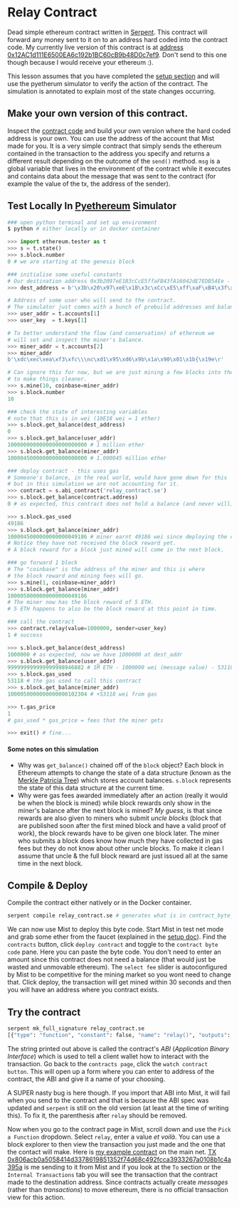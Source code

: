 # Relay Contract

Dead simple ethereum contract written in [Serpent](https://github.com/ethereum/wiki/wiki/Serpent). This contract will forward any money sent to it on to an address hard coded into the contract code. My currently live version of this contract is at [address 0x12AC1d111E6500EA6c192b1BC60cB9b48D0c7ef9](https://etherscan.io/address/0x12AC1d111E6500EA6c192b1BC60cB9b48D0c7ef9). Don't send to this one though because I would receive your ethereum :).

This lesson assumes that you have completed the [setup section](../setup.md) and will use the pyetherum simulator to verify the action of the contract.
The simulation is annotated to explain most of the state changes occurring.

## Make your own version of this contract.
Inspect the [contract code](relay_contract.se) and build your own version where the hard coded address is your own. You can use the address of the account that Mist made for you. It is a very simple contract that simply sends the ethereum contained in the transaction to the address you specify and returns a different result depending on the outcome of the `send()` method. `msg` is a global variable that lives in the environment of the contract while it executes and contains data about the message that was sent to the contract (for example the value of the tx, the address of the sender).

## Test Locally In [Pyethereum](https://github.com/ethereum/pyethereum/wiki/Using-pyethereum.tester) Simulator
```bash
### open python terminal and set up environment
$ python # either locally or in docker container
```
```python
>>> import ethereum.tester as t
>>> s = t.state()
>>> s.block.number
0 # we are starting at the genesis block

### initialise some useful constants
# Our destination address 0x3b2097eE1B3cCcE5ffaFB43fA16042dE7EDB54Ee - something I controll
>>> dest_address = b'\x3b\x20\x97\xeE\x1B\x3c\xCc\xE5\xff\xaF\xB4\x3f\xA1\x60\x42\xdE\x7E\xDB\x54\xEe'

# Address of some user who will send to the contract.
# The simulator just comes with a bunch of prebuild addresses and balances.
>>> user_addr = t.accounts[1]
>>> user_key  = t.keys[1]

# To better understand the flow (and conservation) of ethereum we
# will set and inspect the miner's balance.
>>> miner_addr = t.accounts[2]
>>> miner_addr
b'\xdc\xec\xea\xf3\xfc\\\nc\xd1\x95\xd6\x9b\x1a\x90\x01\x1b{\x19e\r'

# Can ignore this for now, but we are just mining a few blocks into the future
# to make things cleaner.
>>> s.mine(10, coinbase=miner_addr)
>>> s.block.number
10

### check the state of interesting variables
# note that this is in wei (10E18 wei = 1 ether)
>>> s.block.get_balance(dest_address)
0
>>> s.block.get_balance(user_addr)
1000000000000000000000000 # 1 million ether
>>> s.block.get_balance(miner_addr)
1000045000000000000000000 # 1.000045 million ether

### deploy contract - this uses gas
# Someone's balance, in the real world, would have gone down for this
# but in this simulation we are not accounting for it.
>>> contract = s.abi_contract('relay_contract.se')
>>> s.block.get_balance(contract.address)
0 # as expected, this contract does not hold a balance (and never will)

>>> s.block.gas_used
49186
>>> s.block.get_balance(miner_addr)
1000045000000000000049186 # miner earnt 49186 wei since deploying the contract costs gas
# Notice they have not received the block reward yet.
# A block reward for a block just mined will come in the next block.

### go forward 1 block
# The "coinbase" is the address of the miner and this is where
# the block reward and mining fees will go.
>>> s.mine(1, coinbase=miner_addr)
>>> s.block.get_balance(miner_addr)
1000050000000000000049186
# The miner now has the block reward of 5 ETH.
# 5 ETH happens to also be the block reward at this point in time.

### call the contract
>>> contract.relay(value=1000000, sender=user_key)
1 # success

>>> s.block.get_balance(dest_address)
1000000 # as expected, now we have 1000000 at dest_addr
>>> s.block.get_balance(user_addr)
999999999999999998946882 # 1M ETH - 1000000 wei (message value) - 53118 wei (gas)
>>> s.block.gas_used
53118 # the gas used to call this contract
>>> s.block.get_balance(miner_addr)
1000050000000000000102304 # +53118 wei from gas

>>> t.gas_price
1
# gas_used * gas_price = fees that the miner gets

>>> exit() # fine...
```

#### Some notes on this simulation
  - Why was `get_balance()` chained off of the `block` object? Each block in Ethereum attempts to change the state of a data structure (known as the [Merkle Patricia Tree](https://github.com/ethereum/wiki/wiki/Patricia-Tree)) which stores account balances. `s.block` represents the state of this data structure at the current time.
  - Why were gas fees awarded immediately after an action (really it would be when the block is mined) while block rewards only show in the miner's balance after the next block is mined? _My guess_, is that since rewards are also given to miners who submit _uncle blocks_ (block that are published soon after the first mined block and have a valid proof of work), the block rewards have to be given one block later. The miner who submits a block does know how much they have collected in gas fees but they do not know about other uncle blocks. To make it clean I assume that uncle & the full block reward are just issued all at the same time in the next block.


## Compile & Deploy
Compile the contract either natively or in the Docker container.
```bash
serpent compile relay_contract.se # generates what is in contract_byte_code.txt
```

We can now use Mist to deploy this byte code. Start Mist in test net mode and grab some ether from the faucet (explained in the [setup doc](../setup.md)). Find the `contracts` button, click `deploy contract` and toggle to the `contract byte code` pane. Here you can paste the byte code. You don't need to enter an amount since this contract does not need a balance (that would just be wasted and unmovable ethereum). The `select fee` slider is autoconfigured by Mist to be competitive for the mining market so you wont need to change that. Click deploy, the transaction will get mined within 30 seconds and then you will have an address where you contract exists.

## Try the contract
```bash
serpent mk_full_signature relay_contract.se
[{"type": "function", "constant": false, "name": "relay()", "outputs": [{"type": "int256", "name": "out"}], "inputs": []}]
```
The string printed out above is called the contract's _ABI_ (_Application Binary Interface_) which is used to tell a client wallet how to interact with the transaction. Go back to the `contracts page`, click the `watch contract button`. This will open up a form where you can enter to address of the contract, the ABI and give it a name of your choosing.

A SUPER nasty bug is here though. If you import that ABI into Mist, it will fail when you send to the contract and that is because the ABI spec was updated and `serpent` is still on the old version (at least at the time of writing this). To fix it, the parenthesis after `relay` should be removed.

Now when you go to the contract page in Mist, scroll down and use the `Pick a Function` dropdown. Select `relay`, enter a value _et voilà_. You can use a block explorer to then view the transaction you just made and the one that the contact will make. Here is [my example contract](https://etherscan.io/address/0x12AC1d111E6500EA6c192b1BC60cB9b48D0c7ef9) on the main net. [TX 0x806acb0a5058414d3378619851352f74d68c492fcca3933267a0108b1c4a395a](https://etherscan.io/tx/0x806acb0a5058414d3378619851352f74d68c492fcca3933267a0108b1c4a395a) is me sending to it from Mist and if you look at the `To` section or the `Internal Transactions` tab you will see the transaction that the contract made to the destination address. Since contracts actually create _messages_ (rather than _transactions_) to move ethereum, there is no official transaction view for this action.
